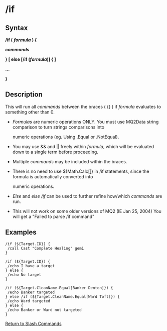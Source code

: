# /if

## Syntax

**/if (** _**formula**_ **) {**

_**commands**_

**} [ else \[/if (**_**formula**_**)\] { ]**

**...**

**}**

## Description

This will run all _commands_ between the braces ( {} ) if _formula_ evaluates to something other than 0.

* _Formulas_ are numeric operations ONLY. You must use MQ2Data string comparison to turn strings comparisons into

  numeric operations (eg. Using .Equal or .NotEqual).

* You may use && and \|\| freely within _formula_, which will be evaluated down to a single term before proceeding.
* Multiple _commands_ may be included within the braces.
* There is no need to use ${Math.Calc[]} in /if statements, since the formula is automatically converted into

  numeric operations.

* _Else_ and _else /if_ can be used to further refine how/which _commands_ are run.
* This will not work on some older versions of MQ2 (IE Jan 25, 2004) You will get a "Failed to parse /if command"

## Examples

```text
/if (${Target.ID}) {
 /call Cast "Complete Healing" gem1
}

/if (${Target.ID}) {
 /echo I have a target
} else {
 /echo No target
}

/if (${Target.CleanName.Equal[Banker Denton]}) {
 /echo Banker targeted
} else /if (${Target.CleanName.Equal[Ward Toft]}) {
 /echo Ward targeted
} else {
 /echo Banker or Ward not targeted
}
```

[Return to Slash Commands](../slash-commands/)

